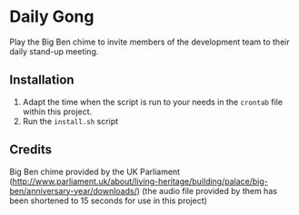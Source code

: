 # Daily Gong

Play the Big Ben chime to invite members of the development team to their daily
stand-up meeting.

## Installation

1. Adapt the time when the script is run to your needs in the `crontab` file
within this project.
1. Run the `install.sh` script

## Credits

Big Ben chime provided by the UK Parliament
(http://www.parliament.uk/about/living-heritage/building/palace/big-ben/anniversary-year/downloads/)
(the audio file provided by them has been shortened to 15 seconds for use in
this project)
